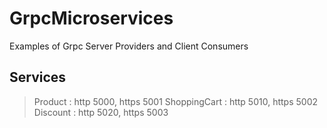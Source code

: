 # GrpcMicroservices

Examples of Grpc Server Providers and Client Consumers

## Services

> Product : http 5000, https 5001
> ShoppingCart : http 5010, https 5002
> Discount : http 5020, https 5003
